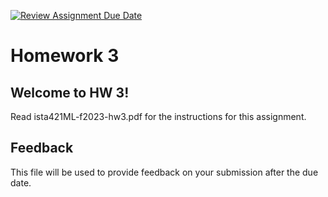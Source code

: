 [![Review Assignment Due Date](https://classroom.github.com/assets/deadline-readme-button-24ddc0f5d75046c5622901739e7c5dd533143b0c8e959d652212380cedb1ea36.svg)](https://classroom.github.com/a/pMaZGU5M)
# Homework 3

## Welcome to HW 3!

Read ista421ML-f2023-hw3.pdf for the instructions for this assignment.

## Feedback

This file will be used to provide feedback on your submission after the due date.
